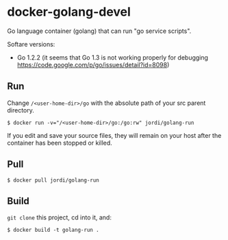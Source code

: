 docker-golang-devel
===================

Go language container (golang) that can run "go service scripts".

Softare versions:

- Go 1.2.2 (it seems that Go 1.3 is not working properly for debugging https://code.google.com/p/go/issues/detail?id=8098)

Run
---

Change `/<user-home-dir>/go` with the absolute path of your src parent directory. 

	$ docker run -v="/<user-home-dir>/go:/go:rw" jordi/golang-run

If you edit and save your source files, they will remain on your host after the container has been stopped or killed.

Pull
----

	$ docker pull jordi/golang-run

Build
-----

`git clone` this project, cd into it, and:

	$ docker build -t golang-run .

